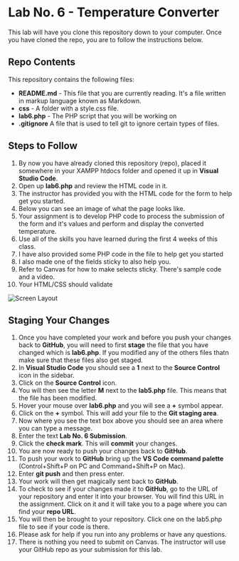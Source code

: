 # Lab No. 6 - Temperature Converter

This lab will have you clone this repository down to your computer. Once you have cloned the repo, you are to follow the instructions below.

## Repo Contents

This repository contains the following files:

- **README.md** - This file that you are currently reading. It's a file written in markup language known as Markdown.
- **css** - A folder with a style.css file.
- **lab6.php** - The PHP script that you will be working on
- **.gitignore** A file that is used to tell git to ignore certain types of files.

## Steps to Follow

1. By now you have already cloned this repository (repo), placed it somewhere in your XAMPP htdocs folder and opened it up in **Visual Studio Code**.
2. Open up **lab6.php** and review the HTML code in it.
3. The instructor has provided you with the HTML code for the form to help get you started.
4. Below you can see an image of what the page looks like.
5. Your assignment is to develop PHP code to process the submission of the form and it's values and perform and display the converted temperature.
6. Use all of the skills you have learned during the first 4 weeks of this class.   
7. I have also provided some PHP code in the file to help get you started
8. I also made one of the fields sticky to also help you.
9. Refer to Canvas for how to make selects sticky. There's sample code and a video.
10. Your HTML/CSS should validate

![Screen Layout](https://s3.amazonaws.com/ctec-assets/lab6_screen.png)

## Staging Your Changes

1. Once you have completed your work and before you push your changes back to **GitHub**, you will need to first **stage** the file that you have changed which is **lab6.php**. If you modified any of the others files thatn make sure that these files also get staged.
2. In **Visual Studio Code** you should see a **1** next to the **Source Control** icon in the sidebar.
3. Click on the **Source Control** icon.
4. You will then see the letter **M** next to the **lab5.php** file. This means that the file has been modified.
5. Hover your mouse over **lab6.php** and you will see a **+** symbol appear.
6. Click on the **+** symbol. This will add your file to the **Git staging area**.
7. Now where you see the text box above you should see an area where you can type a message.
8. Enter the text **Lab No. 6 Submission**.
9. Click the **check mark**. This will **commit** your changes.
10. You are now ready to push your changes back to **GitHub**.
11. To push your work to **GitHub** bring up the **VS Code command palette** (Control+Shift+P on PC and Command+Shift+P on Mac).
12. Enter **git push** and then press enter.
13. Your work will then get magically sent back to **GitHub**.
14. To check to see if your changes made it to **GitHub**, go to the URL of your repository and enter it into your browser. You will find this URL in the assignment. Click on it and it will take you to a page where you can find your **repo URL**.
15. You will then be brought to your repository. Click one on the lab5.php file to see if your code is there.
16. Please ask for help if you run into any problems or have any questions.
17. There is nothing you need to submit on Canvas. The instructor will use your GitHub repo as your submission for this lab.
